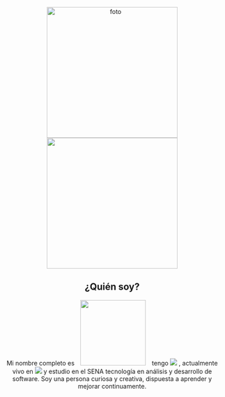 <p align="center">
  <img src="https://scontent.fbog4-2.fna.fbcdn.net/v/t39.30808-6/316425298_884882419373098_2897526961693276716_n.jpg?_nc_cat=108&ccb=1-7&_nc_sid=9c7eae&_nc_ohc=S4aWjV1tlIgAX8gv5uF&_nc_ht=scontent.fbog4-2.fna&oh=00_AfDQW0jWDZ4zjvunAA4_YychJmmG5E9PKDXWStXgwfXeYg&oe=65B71E62" alt="foto" width="300px"/><br>
  <img src="https://img.shields.io/badge/Hola%20mi%20nombre%20es%20Yamid-5CE101? alt="Imagen 3" width= 300px; style="display: inline-block; margin: 0 10px;" />
</p>
<h2 align="center">¿Quién soy?</h2>
<p align="center">Mi nombre completo es <img src="https://img.shields.io/badge/Yamid%20Horacio%20Rodriguez-E1C100? alt="Imagen 3" width= 150px; style="display: inline-block; margin: 0 10px;" /> tengo <img src="https://img.shields.io/badge/21%20años-1813E0? alt='Imagen 3' width= 100px; style="display: inline-block; margin: 0 10px;" /> , actualmente vivo en <img src="https://img.shields.io/badge/Colombia-E11200? alt='Imagen 3' width= 100px; style="display: inline-block; margin: 0 10px;" /> y estudio en el SENA tecnología en análisis y desarrollo de software. Soy una persona curiosa y creativa, dispuesta a aprender y mejorar continuamente.</p>

